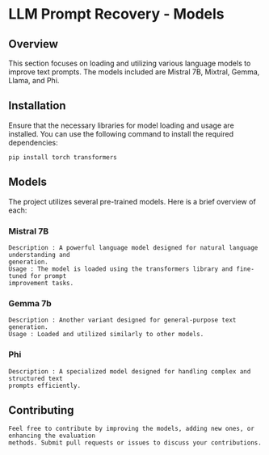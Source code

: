 # LLM Prompt Recovery - Models

## Overview

This section focuses on loading and utilizing various language models to improve text prompts.
The models included are Mistral 7B, Mixtral, Gemma, Llama, and Phi.

## Installation

Ensure that the necessary libraries for model loading and usage are installed. You can use the
following command to install the required dependencies:

```
pip install torch transformers
```
## Models

The project utilizes several pre-trained models. Here is a brief overview of each:

### Mistral 7B

```
Description : A powerful language model designed for natural language understanding and
generation.
Usage : The model is loaded using the transformers library and fine-tuned for prompt
improvement tasks.
```

### Gemma 7b

```
Description : Another variant designed for general-purpose text generation.
Usage : Loaded and utilized similarly to other models.
```

### Phi

```
Description : A specialized model designed for handling complex and structured text
prompts efficiently.
```
## Contributing
```
Feel free to contribute by improving the models, adding new ones, or enhancing the evaluation
methods. Submit pull requests or issues to discuss your contributions.
```



